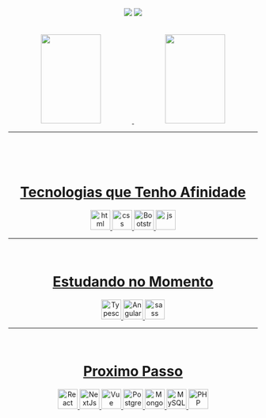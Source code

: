 

<div align="center">
<a href="https://www.linkedin.com/in/jeffson-sousa-a46b67200/"><img src="https://img.shields.io/badge/LinkedIn-blue?style=for-the-badge&logo=Linkedin&logoColor=white"/></a>
<a href="https://www.instagram.com/brunojeff0012/"><img src="https://img.shields.io/badge/Instagram-E4405F?style=for-the-badge&logo=instagram&logoColor=white"/></a>
</di> <br><br><br>

<div>
<a href="https://github.com/Jeff-desv">
<img height="180rem" width="49%" src="https://github-readme-stats.vercel.app/api?username=Jeff-desv&theme=tokyonight&show_icons=true"/>
  <img height="180rem" width="49%" src="https://github-readme-stats.vercel.app/api/top-langs/?username=Jeff-desv&layout=compact&langs_count=7&theme=tokyonight"/>
</div>
<hr>

<div align="center">
<br><br>

<div style"display: inline_block"><br>
  <h1>Tecnologias que Tenho Afinidade</h1>
 <img aling="center" alt="html" height="40" src="https://img.shields.io/badge/HTML5-E34F26?style=for-the-badge&logo=html5&logoColor=white">
 <img aling="center" alt="css" height="40" src="https://img.shields.io/badge/CSS3-1572B6?style=for-the-badge&logo=css3&logoColor=white">
 <img aling="center" alt="Bootstrap" height="40" src="https://img.shields.io/badge/Bootstrap-563D7C?style=for-the-badge&logo=bootstrap&logoColor=white">
 <img aling="center" alt="js" height="40" src="https://img.shields.io/badge/JavaScript-323330?style=for-the-badge&logo=javascript&logoColor=F7DF1E">
</div>
<hr>
<div style"display: inline_block"><br>
  <h1>Estudando no Momento</h1>
 <img aling="center" alt="Typescript" height="40" src="https://img.shields.io/badge/Typescript-563D7C?style=for-the-badge&logo=typescript&logoColor=white">
 <img aling="center" alt="Angular" height="40" src="https://img.shields.io/badge/AngularJS-E23237?style=for-the-badge&logo=angularjs&logoColor=white">
 <img aling="center" alt="sass" height="40" src="https://img.shields.io/badge/Sass-CC6699?style=for-the-badge&logo=sass&logoColor=white">
</div>
<hr>
<div style"display: inline_block"><br>
  <h1>Proximo Passo</h1>
 <img aling="center" alt="React" height="40" src="https://img.shields.io/badge/React-323330?style=for-the-badge&logo=react&logoColor=white">
 <img aling="center" alt="NextJs" height="40" src="https://img.shields.io/badge/NextJS-E23237?style=for-the-badge&logo=nextjs&logoColor=white">
 <img aling="center" alt="Vue" height="40" src="https://img.shields.io/badge/Vue-CC6699?style=for-the-badge&logo=vue&logoColor=white">
 <img aling="center" alt="PostgresSQL" height="40" src="https://img.shields.io/badge/PostgresSQL-CC6699?style=for-the-badge&logo=postgressql&logoColor=white">
 <img aling="center" alt="MongoDB" height="40" src="https://img.shields.io/badge/MongoDB-CC6699?style=for-the-badge&logo=mongodb&logoColor=white">
 <img aling="center" alt="MySQL" height="40" src="https://img.shields.io/badge/MySQL-CC6699?style=for-the-badge&logo=mysql&logoColor=white">
 <img aling="center" alt="PHP" height="40" src="https://img.shields.io/badge/PHP-CC6699?style=for-the-badge&logo=php&logoColor=white">
</div>









